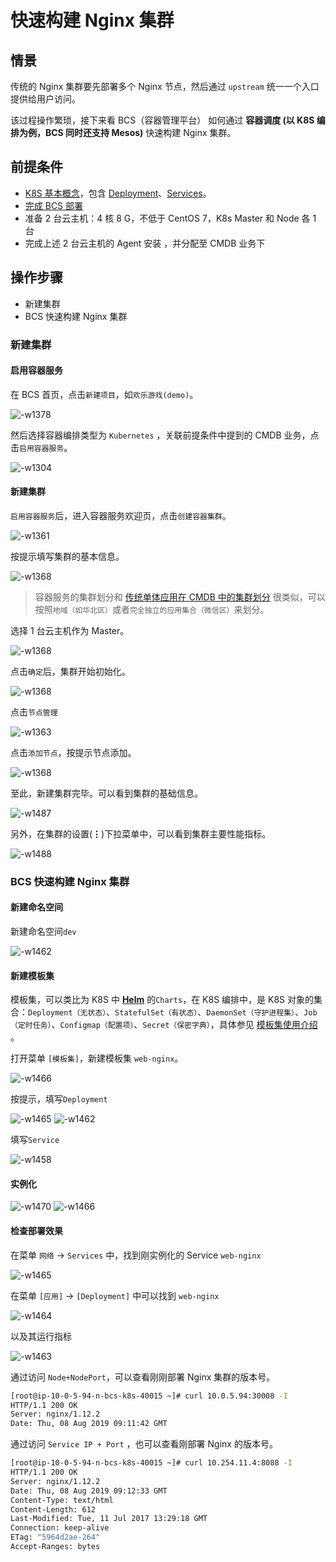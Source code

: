 # 快速构建 Nginx 集群

## 情景
传统的 Nginx 集群要先部署多个 Nginx 节点，然后通过 `upstream` 统一一个入口提供给用户访问。

该过程操作繁琐，接下来看 BCS（容器管理平台） 如何通过 **容器调度 (以 K8S 编排为例，BCS 同时还支持 Mesos)** 快速构建 Nginx 集群。


## 前提条件
- [K8S 基本概念](https://kubernetes.io/zh/docs/concepts/)，包含  [Deployment](https://kubernetes.io/zh/docs/concepts/workloads/controllers/deployment/)、[Services](https://kubernetes.io/docs/concepts/services-networking/service/)。
- [完成 BCS 部署](6.0/部署维护/增强包安装/部署安装/bcs_install.md)
- 准备 2 台云主机：4 核 8 G，不低于 CentOS 7，K8s Master 和 Node 各 1 台
- 完成上述 2 台云主机的 Agent 安装 ，并分配至 CMDB 业务下

## 操作步骤

- 新建集群
- BCS 快速构建 Nginx 集群

### 新建集群
#### 启用容器服务

在 BCS 首页，点击`新建项目`，如`欢乐游戏(demo)`。

![-w1378](../assets/15648362836651.jpg)

然后选择容器编排类型为 `Kubernetes` ，关联前提条件中提到的 CMDB 业务，点击`启用容器服务`。

![-w1304](../assets/15648364147641.jpg)

#### 新建集群

`启用容器服务`后，进入容器服务欢迎页，点击`创建容器集群`。

![-w1361](../assets/15648365448905.jpg)

按提示填写集群的基本信息。

![-w1368](../assets/15648366557109.jpg)

> 容器服务的集群划分和 [传统单体应用在 CMDB 中的集群划分](6.0/bk_solutions/CD/CMDB/CMDB_management_hosts.md) 很类似，可以按照`地域（如华北区）`或者`完全独立的应用集合（微信区）`来划分。

选择 1 台云主机作为 Master。

![-w1368](../assets/15648366389029.jpg)

点击`确定`后，集群开始初始化。

![-w1368](../assets/15648367382011.jpg)

点击`节点管理`

![-w1363](../assets/15648839802641.jpg)

点击`添加节点`，按提示节点添加。

![-w1368](../assets/15648840282881.jpg)

至此，新建集群完毕。可以看到集群的基础信息。

![-w1487](../assets/15648861584543.jpg)

另外，在集群的设置(**⋮**)下拉菜单中，可以看到集群主要性能指标。

![-w1488](../assets/15648861821783.jpg)


### BCS 快速构建 Nginx 集群
#### 新建命名空间
新建命名空间`dev`

![-w1462](../assets/15652519427953.jpg)

#### 新建模板集

模板集，可以类比为 K8S 中 **[Helm](https://helm.sh/)** 的`Charts`，在 K8S 编排中，是 K8S 对象的集合：`Deployment（无状态）`、`StatefulSet（有状态）`、`DaemonSet（守护进程集）`、`Job（定时任务）`、`Configmap（配置项）`、`Secret（保密字典）`，具体参见 [模板集使用介绍](6.0/bcs/Function/TemplateIntroduce.md) 。

打开菜单 `[模板集]`，新建模板集 `web-nginx`。

![-w1466](../assets/15652520004880.jpg)


按提示，填写`Deployment`

![-w1465](../assets/15652532175601.jpg)
![-w1462](../assets/15652535815272.jpg)

填写`Service`

![-w1458](../assets/15652542476126.jpg)

#### 实例化

![-w1470](../assets/15652543011285.jpg)
![-w1466](../assets/15652545088426.jpg)


#### 检查部署效果

在菜单 `网络` -> `Services` 中，找到刚实例化的 Service `web-nginx`

![-w1465](../assets/15652551496895.jpg)

在菜单 `[应用]` -> `[Deployment]` 中可以找到 `web-nginx`

![-w1464](../assets/15652552229901.jpg)

以及其运行指标

![-w1463](../assets/15652552369974.jpg)

通过访问 `Node+NodePort`，可以查看刚刚部署 Nginx 集群的版本号。

```bash
[root@ip-10-0-5-94-n-bcs-k8s-40015 ~]# curl 10.0.5.94:30008 -I
HTTP/1.1 200 OK
Server: nginx/1.12.2
Date: Thu, 08 Aug 2019 09:11:42 GMT
```

通过访问 `Service IP + Port` ，也可以查看刚部署 Nginx 的版本号。

```bash
[root@ip-10-0-5-94-n-bcs-k8s-40015 ~]# curl 10.254.11.4:8088 -I
HTTP/1.1 200 OK
Server: nginx/1.12.2
Date: Thu, 08 Aug 2019 09:12:33 GMT
Content-Type: text/html
Content-Length: 612
Last-Modified: Tue, 11 Jul 2017 13:29:18 GMT
Connection: keep-alive
ETag: "5964d2ae-264"
Accept-Ranges: bytes
```
